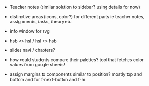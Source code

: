 


- Teacher notes (similar solution to sidebar? using details for now)
- distinctive areas (icons, color?) for different parts ie teacher notes, assignments, tasks, theory etc 
- info window for svg
- hsb <> hsl / hsl <> hsb
- slides navi / chapters?
- how could students compare their palettes? tool that fetches color values from google sheets?

- assign margins to components similar to position? mostly top and bottom and for f-next-button and f-hr




<!-- 






| padding: none
| height: fit
| 1 2

<section>

# Pealkiri

</section>

-

<f-scene style="width:100%; height:100vh; margin:0 !important;" preserveAspectRatio="none"> 
  <f-box 
    width="4"
    height="4"
    stroke="none"
    :fill="hsl(112,63,36)"
  />
  <f-box 
    width="4"
    height="4"
    stroke="none"
    :rotation="{x:63}"
    :position="{x:1.2, y:1}"
    :fill="hsl(123,100,51)"
  />
</f-scene> 

---

| padding: none
| height: fit
| 1 2

<section style="padding: var(--content-padding)">

# So there we go

When talking about the effect of color, most people only think of its shade. Designing with color means designing with all three properties of color, which are **hue, saturation and brightness**.
All three of these properties change the effect the color has. 

#### Have a look at these 2 greens 👉

Both are greens, but they have different effects. Most people wouldn’t call the right color natural although green often is used to suggest organic, natural themes. Therefore we have to look closely when working with colors and not only judge the color’s effect by its hue.

<f-next-button style="margin:var(--base6) 0" />
</section>

-

<div style="line-height: 0;">
<f-scene style="width:100%; height:50vh; margin:0 !important;" preserveAspectRatio="none"> 
  <f-box 
    width="4"
    height="4"
    stroke="none"
    :fill="hsl(112,63,36)"
  />
</f-scene>
<f-scene style="width:100%; height:50vh; margin:0 !important;" preserveAspectRatio="none"> 
  <f-box 
    width="4"
    height="4"
    stroke="none"
    :fill="hsl(123,100,51)"
  />
</f-scene>
</div>








---

-->